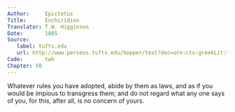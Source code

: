 ```yaml
---
Author:     Epictetus  
Title:      Enchiridion  
Translator: T.W. Higginson  
Date:       1865  
Source:
   label: tufts.edu
   url: http://www.perseus.tufts.edu/hopper/text?doc=urn:cts:greekLit:tlg0557.tlg002.perseus-eng2:1
Code:       twh  
Chapter: 50
---
```


Whatever rules you have adopted, abide by them as laws, and as if you would be
impious to transgress them; and do not regard what any one says of you, for
this, after all, is no concern of yours.


